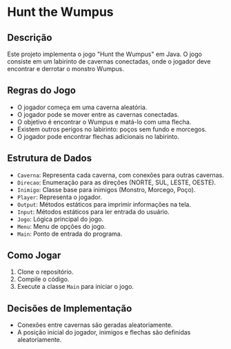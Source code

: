 # Hunt the Wumpus

## Descrição
Este projeto implementa o jogo "Hunt the Wumpus" em Java. O jogo consiste em um labirinto de cavernas conectadas, onde o jogador deve encontrar e derrotar o monstro Wumpus.

## Regras do Jogo
- O jogador começa em uma caverna aleatória.
- O jogador pode se mover entre as cavernas conectadas.
- O objetivo é encontrar o Wumpus e matá-lo com uma flecha.
- Existem outros perigos no labirinto: poços sem fundo e morcegos.
- O jogador pode encontrar flechas adicionais no labirinto.

## Estrutura de Dados
- `Caverna`: Representa cada caverna, com conexões para outras cavernas.
- `Direcao`: Enumeração para as direções (NORTE, SUL, LESTE, OESTE).
- `Inimigo`: Classe base para inimigos (Monstro, Morcego, Poço).
- `Player`: Representa o jogador.
- `Output`: Métodos estáticos para imprimir informações na tela.
- `Input`: Métodos estáticos para ler entrada do usuário.
- `Jogo`: Lógica principal do jogo.
- `Menu`: Menu de opções do jogo.
- `Main`: Ponto de entrada do programa.

## Como Jogar
1. Clone o repositório.
2. Compile o código.
3. Execute a classe `Main` para iniciar o jogo.

## Decisões de Implementação
- Conexões entre cavernas são geradas aleatoriamente.
- A posição inicial do jogador, inimigos e flechas são definidas aleatoriamente.
